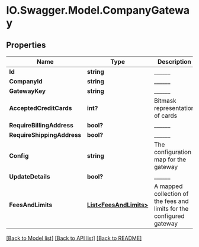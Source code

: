 # IO.Swagger.Model.CompanyGateway
## Properties

Name | Type | Description | Notes
------------ | ------------- | ------------- | -------------
**Id** | **string** | ______ | [optional] 
**CompanyId** | **string** | ______ | [optional] 
**GatewayKey** | **string** | ______ | [optional] 
**AcceptedCreditCards** | **int?** | Bitmask representation of cards | [optional] 
**RequireBillingAddress** | **bool?** | ______ | [optional] 
**RequireShippingAddress** | **bool?** | ______ | [optional] 
**Config** | **string** | The configuration map for the gateway | [optional] 
**UpdateDetails** | **bool?** | ______ | [optional] 
**FeesAndLimits** | [**List&lt;FeesAndLimits&gt;**](FeesAndLimits.md) | A mapped collection of the fees and limits for the configured gateway | [optional] 

[[Back to Model list]](../README.md#documentation-for-models) [[Back to API list]](../README.md#documentation-for-api-endpoints) [[Back to README]](../README.md)

